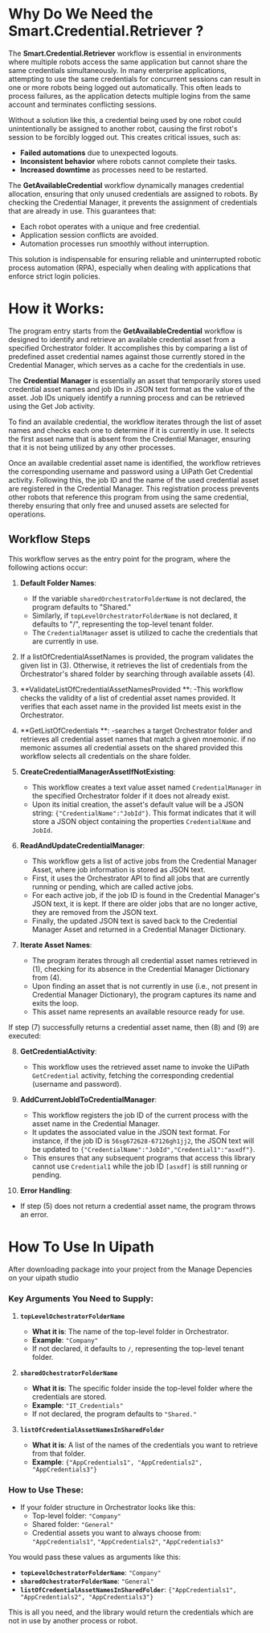 # Why Do We Need the Smart.Credential.Retriever ?

The **Smart.Credential.Retriever** workflow is essential in environments where multiple robots access the same application but cannot share the same credentials simultaneously. In many enterprise applications, attempting to use the same credentials for concurrent sessions can result in one or more robots being logged out automatically. This often leads to process failures, as the application detects multiple logins from the same account and terminates conflicting sessions.

Without a solution like this, a credential being used by one robot could unintentionally be assigned to another robot, causing the first robot's session to be forcibly logged out. This creates critical issues, such as:
- **Failed automations** due to unexpected logouts.
- **Inconsistent behavior** where robots cannot complete their tasks.
- **Increased downtime** as processes need to be restarted.

The **GetAvailableCredential** workflow dynamically manages credential allocation, ensuring that only unused credentials are assigned to robots. By checking the Credential Manager, it prevents the assignment of credentials that are already in use. This guarantees that:
- Each robot operates with a unique and free credential.
- Application session conflicts are avoided.
- Automation processes run smoothly without interruption.

This solution is indispensable for ensuring reliable and uninterrupted robotic process automation (RPA), especially when dealing with applications that enforce strict login policies.

# How it Works:

The program entry starts from the **GetAvailableCredential** workflow is designed to identify and retrieve an available credential asset from a specified Orchestrator folder. It accomplishes this by comparing a list of predefined asset credential names against those currently stored in the Credential Manager, which serves as a cache for the credentials in use.

The **Credential Manager** is essentially an asset that temporarily stores used credential asset names and job IDs in JSON text format as the value of the asset. Job IDs uniquely identify a running process and can be retrieved using the Get Job activity.

To find an available credential, the workflow iterates through the list of asset names and checks each one to determine if it is currently in use. It selects the first asset name that is absent from the Credential Manager, ensuring that it is not being utilized by any other processes.

Once an available credential asset name is identified, the workflow retrieves the corresponding username and password using a UiPath Get Credential activity. Following this, the job ID and the name of the used credential asset are registered in the Credential Manager. This registration process prevents other robots that reference this program from using the same credential, thereby ensuring that only free and unused assets are selected for operations.

## Workflow Steps

This workflow serves as the entry point for the program, where the following actions occur:

1. **Default Folder Names**: 
   - If the variable `sharedOrchestratorFolderName` is not declared, the program defaults to "Shared."
   - Similarly, if `topLevelOrchestratorFolderName` is not declared, it defaults to "/", representing the top-level tenant folder. 
   - The `CredentialManager` asset is utilized to cache the credentials that are currently in use.

2. If a listOfCredentialAssetNames is provided, the program validates the given list in (3). Otherwise, it retrieves the list of credentials from the Orchestrator's shared folder by searching through available assets (4).

3. **ValidateListOfCredentialAssetNamesProvided **: 
   -This workflow checks the validity of a list of credential asset names provided. It verifies that each asset name in the provided list meets exist in the Orchestrator.

4. **GetListOfCredentials **: 
   -searches a target Orchestrator folder and retrieves all credential asset names that match a given mnemonic. if no memonic assumes all credential assets on the shared provided this workflow selects all credentials on the share folder.

5. **CreateCredentialManagerAssetIfNotExisting**: 
   - This workflow creates a text value asset named `CredentialManager` in the specified Orchestrator folder if it does not already exist. 
   - Upon its initial creation, the asset's default value will be a JSON string: `{"CredentialName":"JobId"}`. This format indicates that it will store a JSON object containing the properties `CredentialName` and `JobId`.

6. **ReadAndUpdateCredentialManager**: 
   - This workflow gets a list of active jobs from the Credential Manager Asset, where job information is stored as JSON text. 
   - First, it uses the Orchestrator API to find all jobs that are currently running or pending, which are called active jobs.
   - For each active job, if the job ID is found in the Credential Manager's JSON text, it is kept. If there are older jobs that are no longer active, they are removed from the JSON text. 
   - Finally, the updated JSON text is saved back to the Credential Manager Asset and returned in a Credential Manager Dictionary.

7. **Iterate Asset Names**: 
   - The program iterates through all credential asset names retrieved in (1), checking for its absence in the Credential Manager Dictionary from (4). 
   - Upon finding an asset that is not currently in use (i.e., not present in Credential Manager Dictionary), the program captures its name and exits the loop. 
   - This asset name represents an available resource ready for use.

If step (7) successfully returns a credential asset name, then (8) and (9) are executed:

8. **GetCredentialActivity**: 
   - This workflow uses the retrieved asset name to invoke the UiPath `GetCredential` activity, fetching the corresponding credential (username and password).

9. **AddCurrentJobIdToCredentialManager**: 
   - This workflow registers the job ID of the current process with the asset name in the Credential Manager. 
   - It updates the associated value in the JSON text format. For instance, if the job ID is `56sg672628-67126gh1jj2`, the JSON text will be updated to `{"CredentialName":"JobId","Credential1":"asxdf"}`. 
   - This ensures that any subsequent programs that access this library cannot use `Credential1` while the job ID `[asxdf]` is still running or pending.

10. **Error Handling**: 
   - If step (5) does not return a credential asset name, the program throws an error.


# How To Use In Uipath
After  downloading package into your project from the Manage Depencies on your uipath studio
### Key Arguments You Need to Supply:

1. **`topLevelOchestratorFolderName`**
   - **What it is**: The name of the top-level folder in Orchestrator.
   - **Example**: `"Company"`
   - If not declared, it defaults to `/`, representing the top-level tenant folder.

2. **`sharedOchestratorFolderName`**
   - **What it is**: The specific folder inside the top-level folder where the credentials are stored.
   - **Example**: `"IT_Credentials"`
   - If not declared, the program defaults to `"Shared."`

3. **`listOfCredentialAssetNamesInSharedFolder`**
   - **What it is**: A list of the names of the credentials you want to retrieve from that folder.
   - **Example**: `{"AppCredentials1", "AppCredentials2", "AppCredentials3"}`

### How to Use These:

- If your folder structure in Orchestrator looks like this:
  - Top-level folder: `"Company"`
  - Shared folder: `"General"`
  - Credential assets you want to always choose from: `"AppCredentials1"`, `"AppCredentials2"`, `"AppCredentials3"`

You would pass these values as arguments like this:
- **`topLevelOchestratorFolderName`**: `"Company"`
- **`sharedOchestratorFolderName`**: `"General"`
- **`listOfCredentialAssetNamesInSharedFolder`**: `{"AppCredentials1", "AppCredentials2", "AppCredentials3"}`

This is all you need, and the library would return the credentials which are not in use by another process or robot.
```
